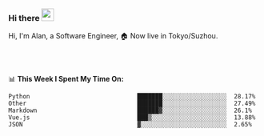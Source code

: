 ### Hi there <img src="https://media.giphy.com/media/hvRJCLFzcasrR4ia7z/giphy.gif" width="25px">

<!-- ![visitors](https://visitor-badge.glitch.me/badge?page_id=dislfyer.dislfyer) -->

Hi, I'm Alan, a Software Engineer, 🏠 Now live in Tokyo/Suzhou.

<br/>
<br/>

📊 **This Week I Spent My Time On:**


<!--START_SECTION:waka-->

```text
Python                              ███████░░░░░░░░░░░░░░░░░░  28.17%
Other                               ███████░░░░░░░░░░░░░░░░░░  27.49%
Markdown                            ██████▓░░░░░░░░░░░░░░░░░░  26.1%
Vue.js                              ███▒░░░░░░░░░░░░░░░░░░░░░  13.88%
JSON                                ▓░░░░░░░░░░░░░░░░░░░░░░░░  2.65%
```

<!--END_SECTION:waka-->

<!--
**About Me:**
 -->
